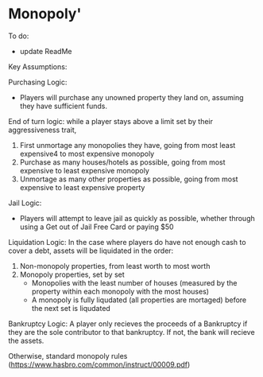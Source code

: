 # Monopoly'

To do:
- update ReadMe

Key Assumptions:

Purchasing Logic:
- Players will purchase any unowned property they land on, assuming they have sufficient funds.

End of turn logic: while a player stays above a limit set by their aggressiveness trait,
1. First unmortage any monopolies they have, going from most least expensive4 to most expensive monopoly
2. Purchase as many houses/hotels as possible, going from most expensive to least expensive monopoly
3. Unmortage as many other properties as possible, going from most expensive to least expensive property

Jail Logic:
- Players will attempt to leave jail as quickly as possible, whether through using a Get out of Jail Free Card or paying $50

Liquidation Logic: In the case where players do have not enough cash to cover a debt, assets will be liquidated in the order:
1. Non-monopoly properties, from least worth to most worth
2. Monopoly properties, set by set
    - Monopolies with the least number of houses (measured by the property within each monopoly with the most houses)
    - A monopoly is fully liqudated (all properties are mortaged) before the next set is liqudated

Bankruptcy Logic: A player only recieves the proceeds of a Bankruptcy if they are the sole contributor to that bankruptcy. If not, 
the bank will recieve the assets.

Otherwise, standard monopoly rules (https://www.hasbro.com/common/instruct/00009.pdf)